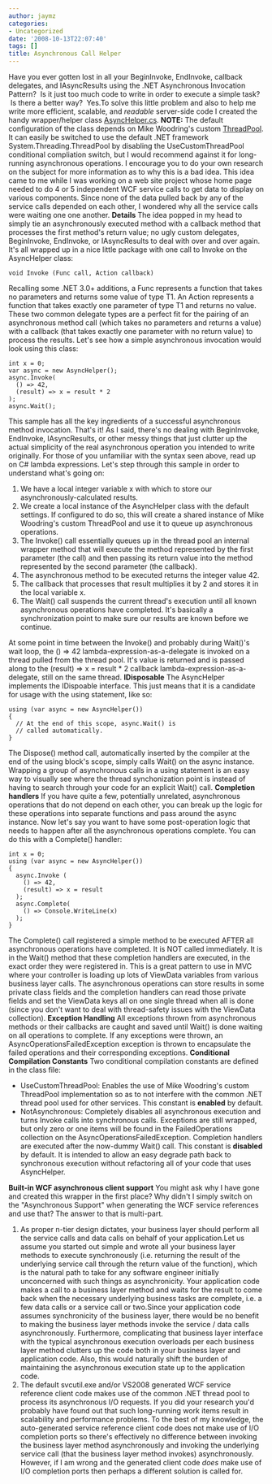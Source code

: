 ```yaml
---
author: jaymz
categories:
- Uncategorized
date: '2008-10-13T22:07:40'
tags: []
title: Asynchronous Call Helper
---
```

Have you ever gotten lost in all your BeginInvoke, EndInvoke, callback delegates, and IAsyncResults using the .NET Asynchronous Invocation Pattern?  Is it just too much code to write in order to execute a simple task?  Is there a better way?  Yes.<!--more-->To solve this little problem and also to help me write more efficient,
scalable, and _readable_ server-side code I created the handy wrapper/helper
class [AsyncHelper.cs](http://bittwiddlers.org/wp-content/uploads/2008/10/asynchelper.cs "AsyncHelper"). **NOTE:** The default
configuration of the class depends on Mike Woodring's custom
[ThreadPool](http://www.bearcanyon.com/dotnet/#threadpool). It can easily be
switched to use the default .NET framework System.Threading.ThreadPool by
disabling the UseCustomThreadPool conditional compliation switch, but I would
recommend against it for long-running asynchronous operations. I encourage you
to do your own research on the subject for more information as to why this is
a bad idea. This idea came to me while I was working on a web site project
whose home page needed to do 4 or 5 independent WCF service calls to get data
to display on various components. Since none of the data pulled back by any of
the service calls depended on each other, I wondered why all the service calls
were waiting one one another. **Details** The idea popped in my head to simply
tie an asynchronously executed method with a callback method that processes
the first method's return value; no ugly custom delegates, BeginInvoke,
EndInvoke, or IAsyncResults to deal with over and over again. It's all wrapped
up in a nice little package with one call to Invoke on the AsyncHelper class:

    
    
    void Invoke (Func call, Action callback)

Recalling some .NET 3.0+ additions, a Func<T1> represents a function that
takes no parameters and returns some value of type T1. An Action<T1>
represents a function that takes exactly one parameter of type T1 and returns
no value. These two common delegate types are a perfect fit for the pairing of
an asynchronous method call (which takes no parameters and returns a value)
with a callback (that takes exactly one parameter with no return value) to
process the results. Let's see how a simple asynchronous invocation would look
using this class:

    
    
    int x = 0;
    var async = new AsyncHelper();
    async.Invoke(
      () => 42,
      (result) => x = result * 2
    );
    async.Wait();

This sample has all the key ingredients of a successful asynchronous method
invocation. That's it! As I said, there's no dealing with BeginInvoke,
EndInvoke, IAsyncResults, or other messy things that just clutter up the
actual simplicity of the real asynchronous operation you intended to write
originally. For those of you unfamiliar with the syntax seen above, read up on
C# lambda expressions. Let's step through this sample in order to understand
what's going on:

  1. We have a local integer variable x with which to store our asynchronously-calculated results.
  2. We create a local instance of the AsyncHelper class with the default settings. If configured to do so, this will create a shared instance of Mike Woodring's custom ThreadPool and use it to queue up asynchronous operations.
  3. The Invoke() call essentially queues up in the thread pool an internal wrapper method that will execute the method represented by the first parameter (the call) and then passing its return value into the method represented by the second parameter (the callback).
  4. The asynchronous method to be executed returns the integer value 42.
  5. The callback that processes that result multiplies it by 2 and stores it in the local variable x.
  6. The Wait() call suspends the current thread's execution until all known asynchronous operations have completed. It's basically a synchronization point to make sure our results are known before we continue.

At some point in time between the Invoke() and probably during Wait()'s wait
loop, the () => 42 lambda-expression-as-a-delegate is invoked on a thread
pulled from the thread pool. It's value is returned and is passed along to the
(result) => x = result * 2 callback lambda-expression-as-a-delegate, still on
the same thread. **IDisposable** The AsyncHelper implements the IDispoable
interface. This just means that it is a candidate for usage with the using
statement, like so:

    
    
    using (var async = new AsyncHelper())
    {
      // At the end of this scope, async.Wait() is
      // called automatically.
    }

The Dispose() method call, automatically inserted by the compiler at the end
of the using block's scope, simply calls Wait() on the async instance.
Wrapping a group of asynchronous calls in a using statement is an easy way to
visually see where the thread synchonization point is instead of having to
search through your code for an explicit Wait() call. **Completion handlers**
If you have quite a few, potentially unrelated, asynchronous operations that
do not depend on each other, you can break up the logic for these operations
into separate functions and pass around the async instance. Now let's say you
want to have some post-operation logic that needs to happen after all the
asynchronous operations complete. You can do this with a Complete() handler:

    
    
    int x = 0;
    using (var async = new AsyncHelper())
    {
      async.Invoke (
        () => 42,
        (result) => x = result
      );
      async.Complete(
        () => Console.WriteLine(x)
      );
    }

The Complete() call registered a simple method to be executed AFTER all
asynchronous operations have completed. It is NOT called immediately. It is in
the Wait() method that these completion handlers are executed, in the exact
order they were registered in. This is a great pattern to use in MVC where
your controller is loading up lots of ViewData variables from various business
layer calls. The asynchronous operations can store results in some private
class fields and the completion handlers can read those private fields and set
the ViewData keys all on one single thread when all is done (since you don't
want to deal with thread-safety issues with the ViewData collection).
**Exception Handling** All exceptions thrown from asynchronous methods or
their callbacks are caught and saved until Wait() is done waiting on all
operations to complete. If any exceptions were thrown, an
AsyncOperationsFailedException exception is thrown to encapsulate the failed
operations and their corresponding exceptions. **Conditional Compilation
Constants** Two conditional compilation constants are defined in the class
file:

  * UseCustomThreadPool: Enables the use of Mike Woodring's custom ThreadPool implementation so as to not interfere with the common .NET thread pool used for other services. This constant is **enabled** by default.
  * NotAsynchronous: Completely disables all asynchronous execution and turns Invoke calls into synchronous calls. Exceptions are still wrapped, but only zero or one items will be found in the FailedOperations collection on the AsyncOperationsFailedException. Completion handlers are executed after the now-dummy Wait() call. This constant is **disabled** by default. It is intended to allow an easy degrade path back to synchronous execution without refactoring all of your code that uses AsyncHelper.

**Built-in WCF asynchronous client support** You might ask why I have gone and
created this wrapper in the first place? Why didn't I simply switch on the
"Asynchronous Support" when generating the WCF service references and use
that? The answer to that is multi-part.

  1. As proper n-tier design dictates, your business layer should perform all the service calls and data calls on behalf of your application.Let us assume you started out simple and wrote all your business layer methods to execute synchronously (i.e. returning the result of the underlying service call through the return value of the function), which is the natural path to take for any software engineer initially unconcerned with such things as asynchronicity. Your application code makes a call to a business layer method and waits for the result to come back when the necessary underlying business tasks are complete, i.e. a few data calls or a service call or two.Since your application code assumes synchronicity of the business layer, there would be no benefit to making the business layer methods invoke the service / data calls asynchronously. Furthermore, complicating that business layer interface with the typical asynchronous execution overloads per each business layer method clutters up the code both in your business layer and application code. Also, this would naturally shift the burden of maintaining the asynchronous execution state up to the application code.
  2. The default svcutil.exe and/or VS2008 generated WCF service reference client code makes use of the common .NET thread pool to process its asynchronous I/O requests. If you did your research you'd probably have found out that such long-running work items result in scalability and performance problems. To the best of my knowledge, the auto-generated service reference client code does not make use of I/O completion ports so there's effectively no difference between invoking the business layer method asynchronously and invoking the underlying service call (that the business layer method invokes) asynchronously. However, if I am wrong and the generated client code _does_ make use of I/O completion ports then perhaps a different solution is called for.
